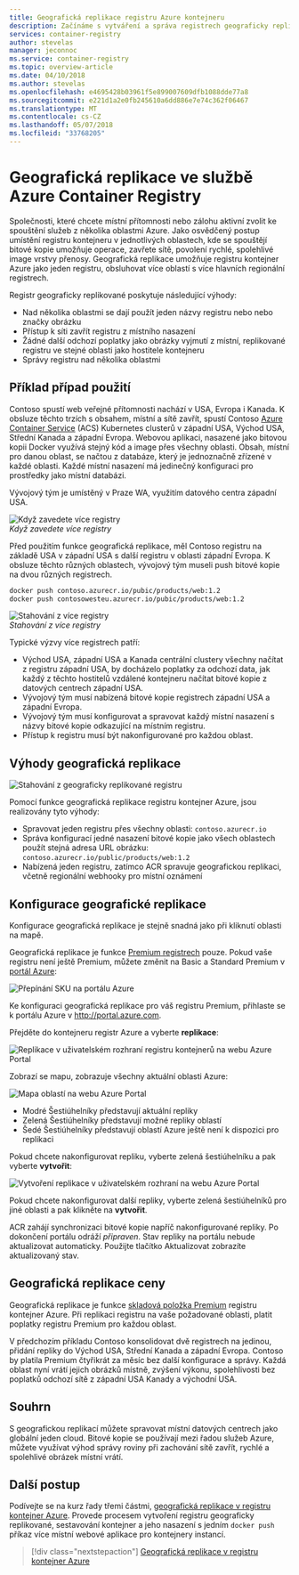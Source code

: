 ```yaml
---
title: Geografická replikace registru Azure kontejneru
description: Začínáme s vytváření a správa registrech geograficky replikované kontejner Azure.
services: container-registry
author: stevelas
manager: jeconnoc
ms.service: container-registry
ms.topic: overview-article
ms.date: 04/10/2018
ms.author: stevelas
ms.openlocfilehash: e4695428b03961f5e899007609dfb1088dde77a8
ms.sourcegitcommit: e221d1a2e0fb245610a6dd886e7e74c362f06467
ms.translationtype: MT
ms.contentlocale: cs-CZ
ms.lasthandoff: 05/07/2018
ms.locfileid: "33768205"
---
```

# <a name="geo-replication-in-azure-container-registry"></a>Geografická replikace ve službě Azure Container Registry

Společnosti, které chcete místní přítomnosti nebo zálohu aktivní zvolit ke spouštění služeb z několika oblastmi Azure. Jako osvědčený postup umístění registru kontejneru v jednotlivých oblastech, kde se spouštějí bitové kopie umožňuje operace, zavřete sítě, povolení rychlé, spolehlivé image vrstvy přenosy. Geografická replikace umožňuje registru kontejner Azure jako jeden registru, obsluhovat více oblastí s více hlavních regionální registrech.

Registr geograficky replikované poskytuje následující výhody:

* Nad několika oblastmi se dají použít jeden názvy registru nebo nebo značky obrázku
* Přístup k síti zavřít registru z místního nasazení
* Žádné další odchozí poplatky jako obrázky vyjmutí z místní, replikované registru ve stejné oblasti jako hostitele kontejneru
* Správy registru nad několika oblastmi

## <a name="example-use-case"></a>Příklad případ použití
Contoso spustí web veřejné přítomnosti nachází v USA, Evropa i Kanada. K obsluze těchto trzích s obsahem, místní a sítě zavřít, spustí Contoso [Azure Container Service](/azure/container-service/kubernetes/) (ACS) Kubernetes clusterů v západní USA, Východ USA, Střední Kanada a západní Evropa. Webovou aplikaci, nasazené jako bitovou kopii Docker využívá stejný kód a image přes všechny oblasti. Obsah, místní pro danou oblast, se načtou z databáze, který je jednoznačně zřízené v každé oblasti. Každé místní nasazení má jedinečný konfiguraci pro prostředky jako místní databázi.

Vývojový tým je umístěný v Praze WA, využitím datového centra západní USA.

![Když zavedete více registry](media/container-registry-geo-replication/before-geo-replicate.png)<br />*Když zavedete více registry*

Před použitím funkce geografická replikace, měl Contoso registru na základě USA v západní USA s další registru v oblasti západní Evropa. K obsluze těchto různých oblastech, vývojový tým museli push bitové kopie na dvou různých registrech.

```bash
docker push contoso.azurecr.io/pubic/products/web:1.2
docker push contosowesteu.azurecr.io/pubic/products/web:1.2
```
![Stahování z více registry](media/container-registry-geo-replication/before-geo-replicate-pull.png)<br />*Stahování z více registry*

Typické výzvy více registrech patří:

* Východ USA, západní USA a Kanada centrální clustery všechny načítat z registru západní USA, by docházelo poplatky za odchozí data, jak každý z těchto hostitelů vzdálené kontejneru načítat bitové kopie z datových centrech západní USA.
* Vývojový tým musí nabízená bitové kopie registrech západní USA a západní Evropa.
* Vývojový tým musí konfigurovat a spravovat každý místní nasazení s názvy bitové kopie odkazující na místním registru.
* Přístup k registru musí být nakonfigurované pro každou oblast.

## <a name="benefits-of-geo-replication"></a>Výhody geografická replikace

![Stahování z geograficky replikované registru](media/container-registry-geo-replication/after-geo-replicate-pull.png)

Pomocí funkce geografická replikace registru kontejner Azure, jsou realizovány tyto výhody:

* Spravovat jeden registru přes všechny oblasti: `contoso.azurecr.io`
* Správa konfigurací jedné nasazení bitové kopie jako všech oblastech použít stejná adresa URL obrázku: `contoso.azurecr.io/public/products/web:1.2`
* Nabízená jeden registru, zatímco ACR spravuje geografickou replikaci, včetně regionální webhooky pro místní oznámení

## <a name="configure-geo-replication"></a>Konfigurace geografické replikace
Konfigurace geografická replikace je stejně snadná jako při kliknutí oblasti na mapě.

Geografická replikace je funkce [Premium registrech](container-registry-skus.md) pouze. Pokud vaše registru není ještě Premium, můžete změnit na Basic a Standard Premium v [portál Azure](https://portal.azure.com):

![Přepínání SKU na portálu Azure](media/container-registry-skus/update-registry-sku.png)

Ke konfiguraci geografická replikace pro váš registru Premium, přihlaste se k portálu Azure v http://portal.azure.com.

Přejděte do kontejneru registr Azure a vyberte **replikace**:

![Replikace v uživatelském rozhraní registru kontejnerů na webu Azure Portal](media/container-registry-geo-replication/registry-services.png)

Zobrazí se mapu, zobrazuje všechny aktuální oblasti Azure:

 ![Mapa oblastí na webu Azure Portal](media/container-registry-geo-replication/registry-geo-map.png)

* Modré Šestiúhelníky představují aktuální repliky
* Zelená Šestiúhelníky představují možné repliky oblastí
* Šedé Šestiúhelníky představují oblastí Azure ještě není k dispozici pro replikaci

Pokud chcete nakonfigurovat repliku, vyberte zelená šestiúhelníku a pak vyberte **vytvořit**:

 ![Vytvoření replikace v uživatelském rozhraní na webu Azure Portal](media/container-registry-geo-replication/create-replication.png)

Pokud chcete nakonfigurovat další repliky, vyberte zelená šestiúhelníků pro jiné oblasti a pak klikněte na **vytvořit**.

ACR zahájí synchronizaci bitové kopie napříč nakonfigurované repliky. Po dokončení portálu odráží *připraven*. Stav repliky na portálu nebude aktualizovat automaticky. Použijte tlačítko Aktualizovat zobrazíte aktualizovaný stav.

## <a name="geo-replication-pricing"></a>Geografická replikace ceny

Geografická replikace je funkce [skladová položka Premium](container-registry-skus.md) registru kontejner Azure. Při replikaci registru na vaše požadované oblasti, platit poplatky registru Premium pro každou oblast.

V předchozím příkladu Contoso konsolidovat dvě registrech na jedinou, přidání repliky do Východ USA, Střední Kanada a západní Evropa. Contoso by platila Premium čtyřikrát za měsíc bez další konfigurace a správy. Každá oblast nyní vrátí jejich obrázků místně, zvýšení výkonu, spolehlivosti bez poplatků odchozí sítě z západní USA Kanady a východní USA.

## <a name="summary"></a>Souhrn

S geografickou replikací můžete spravovat místní datových centrech jako globální jeden cloud. Bitové kopie se používají mezi řadou služeb Azure, můžete využívat výhod správy roviny při zachování sítě zavřít, rychlé a spolehlivé obrázek místní vrátí.

## <a name="next-steps"></a>Další postup

Podívejte se na kurz řady třemi částmi, [geografická replikace v registru kontejner Azure](container-registry-tutorial-prepare-registry.md). Provede procesem vytvoření registru geograficky replikované, sestavování kontejner a jeho nasazení s jedním `docker push` příkaz více místní webové aplikace pro kontejnery instancí.

> [!div class="nextstepaction"]
> [Geografická replikace v registru kontejner Azure](container-registry-tutorial-prepare-registry.md)